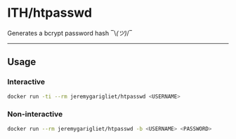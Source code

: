 # ITH/htpasswd

Generates a bcrypt password hash ‾\\_(ツ)_/‾

---

## Usage

### Interactive

```bash
docker run -ti --rm jeremygarigliet/htpasswd <USERNAME>
```

### Non-interactive

```bash
docker run --rm jeremygarigliet/htpasswd -b <USERNAME> <PASSWORD>
```